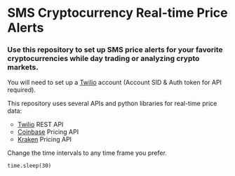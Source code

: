 <h1>SMS Cryptocurrency Real-time Price Alerts</h1>

<h3>Use this repository to set up SMS price alerts for your favorite cryptocurrencies while day trading or analyzing crypto markets.
</h3>

<p>You will need to set up a <a href="https://www.twilio.com/">Twilio</a> account (Account SID & Auth token for API required).</p>

<p>This repository uses several APIs and python libraries for real-time price data:</p>
<ul style="list-style-type:circle;">
    <li> <a href="https://www.twilio.com/">Twilio</a> REST API </li>
    <li> <a href="https://www.coinbase.com/">Coinbase</a> Pricing API </li>
    <li> <a href="https://www.kraken.com/">Kraken</a> Pricing API </li>
</ul>

<p> Change the time intervals to any time frame you prefer. </p>
<code>time.sleep(30)</code>
